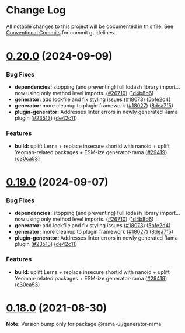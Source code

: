 <!--
  Licensed to the Apache Software Foundation (ASF) under one
  or more contributor license agreements.  See the NOTICE file
  distributed with this work for additional information
  regarding copyright ownership.  The ASF licenses this file
  to you under the Apache License, Version 2.0 (the
  "License"); you may not use this file except in compliance
  with the License.  You may obtain a copy of the License at

    http://www.apache.org/licenses/LICENSE-2.0

  Unless required by applicable law or agreed to in writing,
  software distributed under the License is distributed on an
  "AS IS" BASIS, WITHOUT WARRANTIES OR CONDITIONS OF ANY
  KIND, either express or implied.  See the License for the
  specific language governing permissions and limitations
  under the License.
-->

# Change Log

All notable changes to this project will be documented in this file.
See [Conventional Commits](https://conventionalcommits.org) for commit guidelines.

# [0.20.0](https://github.com/itsjpthakur/rama/compare/v2021.41.0...v0.20.0) (2024-09-09)

### Bug Fixes

- **dependencies:** stopping (and preventing) full lodash library import... now using only method level imports. ([#26710](https://github.com/itsjpthakur/rama/issues/26710)) ([1d4b8b6](https://github.com/itsjpthakur/rama/commit/1d4b8b69896776cf8831b8202e69424e14067011))
- **generator:** add lockfile and fix styling issues ([#18073](https://github.com/itsjpthakur/rama/issues/18073)) ([5bfe2d4](https://github.com/itsjpthakur/rama/commit/5bfe2d47b0d46d6f561fdae6e803d6929ffe840b))
- **generator:** more cleanup to plugin framework ([#18027](https://github.com/itsjpthakur/rama/issues/18027)) ([8dea7f5](https://github.com/itsjpthakur/rama/commit/8dea7f500bea194f55c15c9f1511a35b2c328cd6))
- **plugin-generator:** Addresses linter errors in newly generated Rama plugin ([#23513](https://github.com/itsjpthakur/rama/issues/23513)) ([de42c11](https://github.com/itsjpthakur/rama/commit/de42c11f99355e5fba2c2162ff180ee273801766))

### Features

- **build:** uplift Lerna + replace insecure shortid with nanoid + uplift Yeoman-related packages + ESM-ize generator-rama ([#29419](https://github.com/itsjpthakur/rama/issues/29419)) ([c30ca53](https://github.com/itsjpthakur/rama/commit/c30ca534a38f624bfc87fcfa1c1161b542115822))

# [0.19.0](https://github.com/itsjpthakur/rama/compare/v2021.41.0...v0.19.0) (2024-09-07)

### Bug Fixes

- **dependencies:** stopping (and preventing) full lodash library import... now using only method level imports. ([#26710](https://github.com/itsjpthakur/rama/issues/26710)) ([1d4b8b6](https://github.com/itsjpthakur/rama/commit/1d4b8b69896776cf8831b8202e69424e14067011))
- **generator:** add lockfile and fix styling issues ([#18073](https://github.com/itsjpthakur/rama/issues/18073)) ([5bfe2d4](https://github.com/itsjpthakur/rama/commit/5bfe2d47b0d46d6f561fdae6e803d6929ffe840b))
- **generator:** more cleanup to plugin framework ([#18027](https://github.com/itsjpthakur/rama/issues/18027)) ([8dea7f5](https://github.com/itsjpthakur/rama/commit/8dea7f500bea194f55c15c9f1511a35b2c328cd6))
- **plugin-generator:** Addresses linter errors in newly generated Rama plugin ([#23513](https://github.com/itsjpthakur/rama/issues/23513)) ([de42c11](https://github.com/itsjpthakur/rama/commit/de42c11f99355e5fba2c2162ff180ee273801766))

### Features

- **build:** uplift Lerna + replace insecure shortid with nanoid + uplift Yeoman-related packages + ESM-ize generator-rama ([#29419](https://github.com/itsjpthakur/rama/issues/29419)) ([c30ca53](https://github.com/itsjpthakur/rama/commit/c30ca534a38f624bfc87fcfa1c1161b542115822))

# [0.18.0](https://github.com/apache-rama/rama-ui/compare/v0.17.87...v0.18.0) (2021-08-30)

**Note:** Version bump only for package @rama-ui/generator-rama
